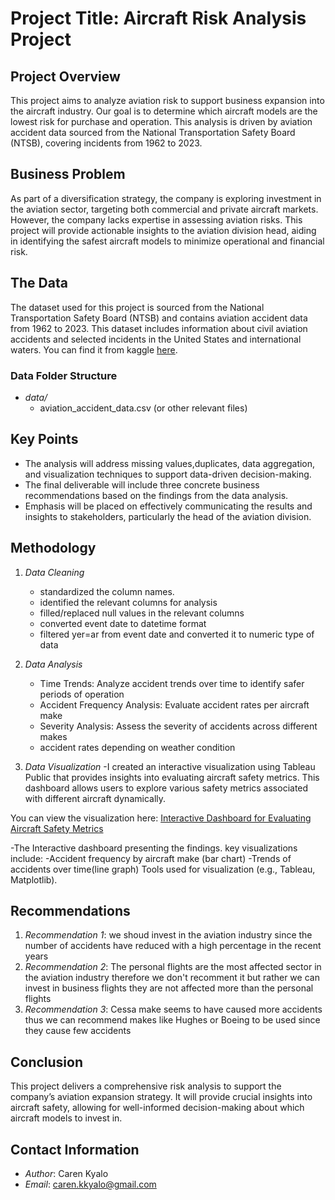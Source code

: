 # Project Title: Aircraft Risk Analysis Project

## Project Overview
This project aims to analyze aviation risk to support business expansion into the aircraft industry. Our goal is to determine which aircraft models are the lowest risk for purchase and operation. This analysis is driven by aviation accident data sourced from the National Transportation Safety Board (NTSB), covering incidents from 1962 to 2023.
## Business Problem
As part of a diversification strategy, the company is exploring investment in the aviation sector, targeting both commercial and private aircraft markets. However, the company lacks expertise in assessing aviation risks. This project will provide actionable insights to the aviation division head, aiding in identifying the safest aircraft models to minimize operational and financial risk.

## The Data
The dataset used for this project is sourced from the National Transportation Safety Board (NTSB) and contains aviation accident data from 1962 to 2023. This dataset includes information about civil aviation accidents and selected incidents in the United States and international waters.
You can find it from kaggle [here](https://www.kaggle.com/datasets/khsamaha/aviation-accident-database-synopses).
### Data Folder Structure
- *data/*
  - aviation_accident_data.csv (or other relevant files)

## Key Points
- The analysis will address missing values,duplicates, data aggregation, and visualization techniques to support data-driven decision-making.
- The final deliverable will include three concrete business recommendations based on the findings from the data analysis.
- Emphasis will be placed on effectively communicating the results and insights to stakeholders, particularly the head of the aviation division.

## Methodology
1. *Data Cleaning*
   - standardized the column names.
   - identified the relevant columns for analysis
   - filled/replaced null values in the relevant columns
   - converted event date to datetime format
   - filtered yer=ar from event date and converted it to numeric type of data
     

2. *Data Analysis*
   - Time Trends: Analyze accident trends over time to identify safer periods of operation
   - Accident Frequency Analysis: Evaluate accident rates per aircraft make
   - Severity Analysis: Assess the severity of accidents across different makes
   - accident rates depending on weather condition

3. *Data Visualization*
   -I created an interactive visualization using Tableau Public that provides insights into evaluating aircraft safety metrics. This dashboard allows users to explore various safety metrics associated with different aircraft dynamically.

You can view the visualization here: [Interactive Dashboard for Evaluating Aircraft Safety Metrics](https://public.tableau.com/app/profile/caren.kyalo/viz/submit_17272715244940/InteractiveDashboardforEvaluatingAircraftSafetyMetrics)

   -The Interactive dashboard presenting the findings. key visualizations include:
   -Accident frequency by aircraft make (bar chart)
   -Trends of accidents over time(line graph)
   Tools used for visualization (e.g., Tableau, Matplotlib).

## Recommendations
1. *Recommendation 1*: we shoud invest in the aviation industry since the number of accidents have reduced with a high percentage in the recent years
2. *Recommendation 2*: The personal flights are the most affected sector in the aviation industry therefore we don't recomment it but rather we can invest in business flights they are not affected more than the personal flights
3. *Recommendation 3*: Cessa make seems to have caused more accidents thus we can recommend makes like Hughes or Boeing to be used since they cause few accidents

## Conclusion
This project delivers a comprehensive risk analysis to support the company’s aviation expansion strategy. It will provide crucial insights into aircraft safety, allowing for well-informed decision-making about which aircraft models to invest in.

## Contact Information
- *Author*: Caren Kyalo
- *Email*: caren.kkyalo@gmail.com
  
